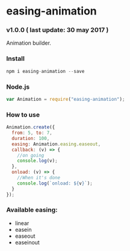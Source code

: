 # easing-animation
### v1.0.0 ( last update: 30 may 2017 )

Animation builder.

### Install
```javascript
npm i easing-animation --save
```

### Node.js
```javascript
var Animation = require("easing-animation");
```

### How to use
```javascript
Animation.create({
  from: 5, to: 7,
  duration: 100,
  easing: Animation.easing.easeout,
  callback: (v) => {
    //on going
    console.log(v);
  },
  onload: (v) => {
    //When it's done
    console.log(`onload: ${v}`);
  }
});
```

### Available easing:
* linear
* easein
* easeout
* easeinout